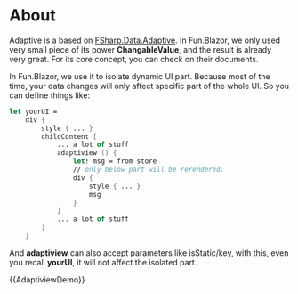 # About

Adaptive is a based on [FSharp.Data.Adaptive](https://github.com/fsprojects/FSharp.Data.Adaptive). In Fun.Blazor, we only used very small piece of its power **ChangableValue**, and the result is already very great. For its core concept, you can check on their documents.

In Fun.Blazor, we use it to isolate dynamic UI part. Because most of the time, your data changes will only affect specific part of the whole UI. So you can define things like:

```fsharp
let yourUI =
    div {
        style { ... }
        childContent [
            ... a lot of stuff
            adaptiview () {
                let! msg = from store
                // only below part will be rerendered.
                div {
                    style { ... }
                    msg
                }
            } 
            ... a lot of stuff
        ]
    }
```

And **adaptiview** can also accept parameters like isStatic/key, with this, even you recall **yourUI**, it will not affect the isolated part.

{{AdaptiviewDemo}}